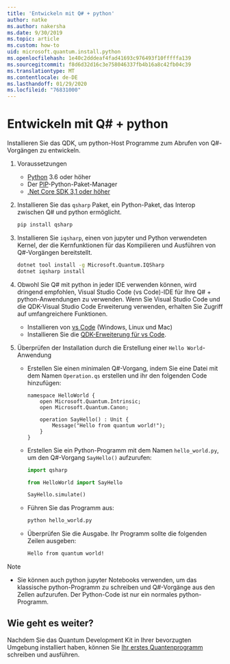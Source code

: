 ```yaml
---
title: 'Entwickeln mit Q# + python'
author: natke
ms.author: nakersha
ms.date: 9/30/2019
ms.topic: article
ms.custom: how-to
uid: microsoft.quantum.install.python
ms.openlocfilehash: 1e40c2dddeaf4fad41693c976493f10fffffa139
ms.sourcegitcommit: f8d6d32d16c3e758046337fb4b16a8c42fb04c39
ms.translationtype: MT
ms.contentlocale: de-DE
ms.lasthandoff: 01/29/2020
ms.locfileid: "76831000"
---
```

# <a name="develop-with-q--python"></a>Entwickeln mit Q# + python

Installieren Sie das QDK, um python-Host Programme zum Abrufen von Q#-Vorgängen zu entwickeln.

1. Voraussetzungen

    - [Python](https://www.python.org/downloads/) 3.6 oder höher
    - Der [PIP](https://pip.pypa.io/en/stable/installing)-Python-Paket-Manager
    - [.Net Core SDK 3,1 oder höher](https://www.microsoft.com/net/download)


1. Installieren Sie das `qsharp` Paket, ein Python-Paket, das Interop zwischen Q# und python ermöglicht.

    ```bash
    pip install qsharp
    ```

1. Installieren Sie `iqsharp`, einen von jupyter und Python verwendeten Kernel, der die Kernfunktionen für das Kompilieren und Ausführen von Q#-Vorgängen bereitstellt.

    ```bash
    dotnet tool install -g Microsoft.Quantum.IQSharp
    dotnet iqsharp install
    ```
  
1. Obwohl Sie Q# mit python in jeder IDE verwenden können, wird dringend empfohlen, Visual Studio Code (vs Code)-IDE für Ihre Q# + python-Anwendungen zu verwenden. Wenn Sie Visual Studio Code und die QDK-Visual Studio Code Erweiterung verwenden, erhalten Sie Zugriff auf umfangreichere Funktionen.

    - Installieren von [vs Code](https://code.visualstudio.com/download) (Windows, Linux und Mac)
    - Installieren Sie die [QDK-Erweiterung für vs Code](https://marketplace.visualstudio.com/items?itemName=quantum.quantum-devkit-vscode).

1. Überprüfen der Installation durch die Erstellung einer `Hello World`-Anwendung

    - Erstellen Sie einen minimalen Q#-Vorgang, indem Sie eine Datei mit dem Namen `Operation.qs` erstellen und ihr den folgenden Code hinzufügen:

        ```qsharp
        namespace HelloWorld {
            open Microsoft.Quantum.Intrinsic;
            open Microsoft.Quantum.Canon;

            operation SayHello() : Unit {
                Message("Hello from quantum world!");
            }
        }
        ```

    - Erstellen Sie ein Python-Programm mit dem Namen `hello_world.py`, um den Q#-Vorgang `SayHello()` aufzurufen:

        ```python
        import qsharp

        from HelloWorld import SayHello

        SayHello.simulate()
        ```

    - Führen Sie das Programm aus:

        ```bash
        python hello_world.py
        ```

    - Überprüfen Sie die Ausgabe. Ihr Programm sollte die folgenden Zeilen ausgeben:

        ```bash
        Hello from quantum world!
       ```


> [!NOTE]
> * Sie können auch python jupyter Notebooks verwenden, um das klassische python-Programm zu schreiben und Q#-Vorgänge aus den Zellen aufzurufen. Der Python-Code ist nur ein normales python-Programm.

## <a name="whats-next"></a>Wie geht es weiter?

Nachdem Sie das Quantum Development Kit in Ihrer bevorzugten Umgebung installiert haben, können Sie [Ihr erstes Quantenprogramm](xref:microsoft.quantum.write-program) schreiben und ausführen.
